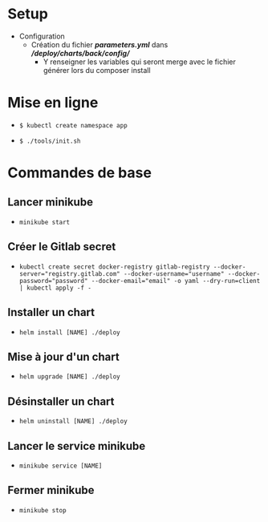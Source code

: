 # Setup
- Configuration
    - Création du fichier **_parameters.yml_** dans _**/deploy/charts/back/config/**_
        - Y renseigner les variables qui seront merge avec le fichier générer lors du composer install
        
# Mise en ligne
- ```shell
  $ kubectl create namespace app  
  ```
- ```shell
  $ ./tools/init.sh
  ```

# Commandes de base

## Lancer minikube
- ``minikube start``
## Créer le Gitlab secret
- ``kubectl create secret docker-registry gitlab-registry --docker-server="registry.gitlab.com" --docker-username="username" --docker-password="password" --docker-email="email" -o yaml --dry-run=client | kubectl apply -f -``
## Installer un chart
- ``helm install [NAME] ./deploy``
## Mise à jour d'un chart
- ``helm upgrade [NAME] ./deploy``
## Désinstaller un chart
- ``helm uninstall [NAME] ./deploy``
## Lancer le service minikube
- ``minikube service [NAME]``
## Fermer minikube
- ``minikube stop``
